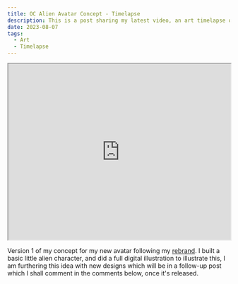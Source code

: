 ```yaml
---
title: OC Alien Avatar Concept - Timelapse
description: This is a post sharing my latest video, an art timelapse of character concept art.
date: 2023-08-07
tags:
  - Art
  - Timelapse
---
```


 

<iframe width="100%" height="400" src="https://www.youtube.com/embed/rQkZKqob8bg"></iframe>

Version 1 of my concept for my new avatar following my [rebrand](/blog/rebrandintro/). I built a basic little alien character, and did a full digital illustration to illustrate this, I am furthering this idea with new designs which will be in a follow-up post which I shall comment in the comments below, once it's released.
